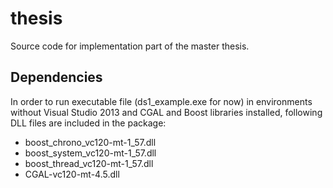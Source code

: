 # thesis
Source code for implementation part of the master thesis.

## Dependencies
In order to run executable file (ds1_example.exe for now) in environments without Visual Studio 2013 and CGAL and Boost libraries installed, following DLL files are included in the package:

- boost_chrono_vc120-mt-1_57.dll
- boost_system_vc120-mt-1_57.dll
- boost_thread_vc120-mt-1_57.dll
- CGAL-vc120-mt-4.5.dll
